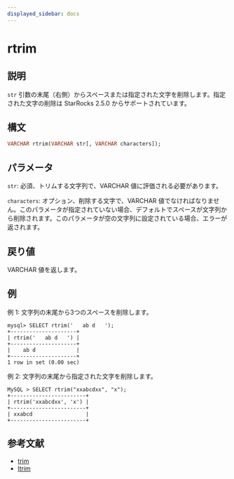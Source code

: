 ```yaml
---
displayed_sidebar: docs
---
```


# rtrim

## 説明

`str` 引数の末尾（右側）からスペースまたは指定された文字を削除します。指定された文字の削除は StarRocks 2.5.0 からサポートされています。

## 構文

```Haskell
VARCHAR rtrim(VARCHAR str[, VARCHAR characters]);
```

## パラメータ

`str`: 必須、トリムする文字列で、VARCHAR 値に評価される必要があります。

`characters`: オプション、削除する文字で、VARCHAR 値でなければなりません。このパラメータが指定されていない場合、デフォルトでスペースが文字列から削除されます。このパラメータが空の文字列に設定されている場合、エラーが返されます。

## 戻り値

VARCHAR 値を返します。

## 例

例 1: 文字列の末尾から3つのスペースを削除します。

```Plain Text
mysql> SELECT rtrim('   ab d   ');
+---------------------+
| rtrim('   ab d   ') |
+---------------------+
|    ab d             |
+---------------------+
1 row in set (0.00 sec)
```

例 2: 文字列の末尾から指定された文字を削除します。

```Plain Text
MySQL > SELECT rtrim("xxabcdxx", "x");
+------------------------+
| rtrim('xxabcdxx', 'x') |
+------------------------+
| xxabcd                 |
+------------------------+
```

## 参考文献

- [trim](trim.md) 
- [ltrim](ltrim.md) 